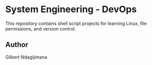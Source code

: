 # System Engineering - DevOps

This repository contains shell script projects for learning Linux, file permissions, and version control.

## Author
Gilbert Ndagijimana
